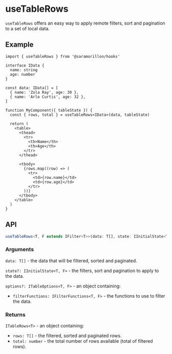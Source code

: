 # useTableRows

`useTableRows` offers an easy way to apply remote filters, sort and pagination to a set of local data.

## Example

```tsx
import { useTableRows } from '@saramorillon/hooks'

interface IData {
  name: string
  age: number
}

const data: IData[] = [
  { name: 'Zola Ray', age: 30 },
  { name: 'Arlo Curtis', age: 32 },
]

function MyComponent({ tableState }) {
  const { rows, total } = useTableRows<IData>(data, tableState)

  return (
    <table>
      <thead>
        <tr>
          <th>Name</th>
          <th>Age</th>
        </tr>
      </thead>

      <tbody>
        {rows.map((row) => (
          <tr>
            <td>{row.name}</td>
            <td>{row.age}</td>
          </tr>
        ))}
      </tbody>
    </table>
  )
}
```

## API

```typescript
useTableRows<T, F extends IFilter<T>>(data: T[], state: IInitialState<T, F>, options?: ITableOptions<T, F>): ITableRows<T>
```

### Arguments

`data: T[]` - the data that will be filtered, sorted and paginated.

`state?: IInitialState<T, F>` - the filters, sort and pagination to apply to the data.

`options?: ITableOptions<T, F>` - an object containing:

- `filterFunctions: IFilterFunctions<T, F>` - the functions to use to filter the data.

### Returns

`ITableRows<T>` - an object containing:

- `rows: T[]` - the filtered, sorted and paginated rows.
- `total: number` - the total number of rows available (total of filtered rows).
